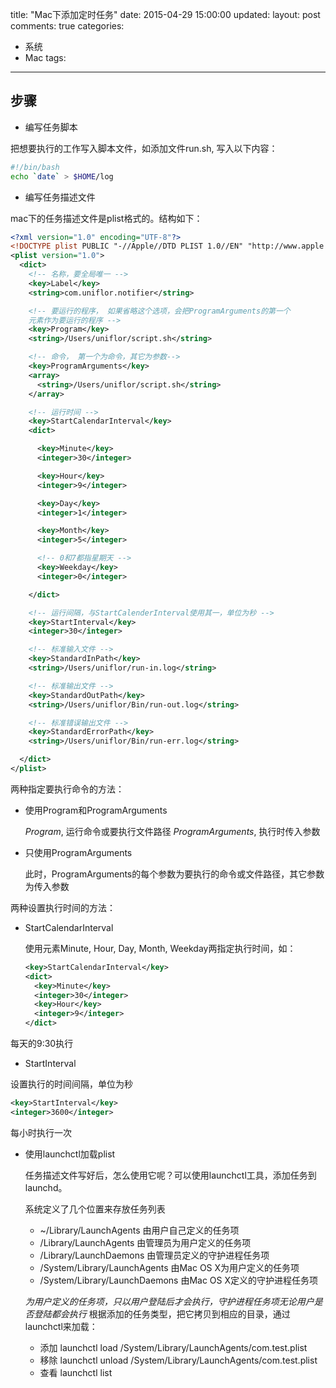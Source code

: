 title: "Mac下添加定时任务"
date: 2015-04-29 15:00:00
updated:
layout: post
comments: true
categories:
- 系统
- Mac
tags:
---

## 步骤

- 编写任务脚本

把想要执行的工作写入脚本文件，如添加文件run.sh, 写入以下内容：

```sh
#!/bin/bash
echo `date` > $HOME/log
```

- 编写任务描述文件

mac下的任务描述文件是plist格式的。结构如下：

``` xml
<?xml version="1.0" encoding="UTF-8"?>  
<!DOCTYPE plist PUBLIC "-//Apple//DTD PLIST 1.0//EN" "http://www.apple.com/DTDs/PropertyList-1.0.dtd">  
<plist version="1.0">  
  <dict>
    <!-- 名称，要全局唯一 -->
    <key>Label</key>
    <string>com.uniflor.notifier</string>

    <!-- 要运行的程序， 如果省略这个选项，会把ProgramArguments的第一个
    元素作为要运行的程序 -->
    <key>Program</key>
    <string>/Users/uniflor/script.sh</string>

    <!-- 命令， 第一个为命令，其它为参数-->
    <key>ProgramArguments</key>
    <array>
      <string>/Users/uniflor/script.sh</string>
    </array>

    <!-- 运行时间 -->
    <key>StartCalendarInterval</key>
    <dict>

      <key>Minute</key>
      <integer>30</integer>

      <key>Hour</key>
      <integer>9</integer>

      <key>Day</key>
      <integer>1</integer>

      <key>Month</key>
      <integer>5</integer>

      <!-- 0和7都指星期天 -->
      <key>Weekday</key>
      <integer>0</integer>

    </dict>

    <!-- 运行间隔，与StartCalenderInterval使用其一，单位为秒 -->
    <key>StartInterval</key>
    <integer>30</integer>

    <!-- 标准输入文件 -->
    <key>StandardInPath</key>
    <string>/Users/uniflor/run-in.log</string>

    <!-- 标准输出文件 -->
    <key>StandardOutPath</key>
    <string>/Users/uniflor/Bin/run-out.log</string>

    <!-- 标准错误输出文件 -->
    <key>StandardErrorPath</key>
    <string>/Users/uniflor/Bin/run-err.log</string>

  </dict>  
</plist>
```


两种指定要执行命令的方法：

  + 使用Program和ProgramArguments

    *Program*, 运行命令或要执行文件路径
    *ProgramArguments*, 执行时传入参数

  + 只使用ProgramArguments

    此时，ProgramArguments的每个参数为要执行的命令或文件路径，其它参数为传入参数

两种设置执行时间的方法：

  + StartCalendarInterval

    使用元素Minute, Hour, Day, Month, Weekday两指定执行时间，如：

    ``` xml
    <key>StartCalendarInterval</key>
    <dict>
      <key>Minute</key>
      <integer>30</integer>
      <key>Hour</key>
      <integer>9</integer>
    </dict>
    ```

  每天的9:30执行

  + StartInterval
  
  设置执行的时间间隔，单位为秒

  ``` xml
  <key>StartInterval</key>
  <integer>3600</integer>
  ```

  每小时执行一次

- 使用launchctl加载plist

  任务描述文件写好后，怎么使用它呢？可以使用launchctl工具，添加任务到launchd。

  系统定义了几个位置来存放任务列表
  + ~/Library/LaunchAgents         由用户自己定义的任务项
  +  /Library/LaunchAgents         由管理员为用户定义的任务项
  + /Library/LaunchDaemons         由管理员定义的守护进程任务项
  + /System/Library/LaunchAgents   由Mac OS X为用户定义的任务项
  + /System/Library/LaunchDaemons  由Mac OS X定义的守护进程任务项

  *为用户定义的任务项，只以用户登陆后才会执行，守护进程任务项无论用户是否登陆都会执行*
  根据添加的任务类型，把它拷贝到相应的目录，通过launchctl来加载：

  + 添加 launchctl load /System/Library/LaunchAgents/com.test.plist
  + 移除 launchctl unload /System/Library/LaunchAgents/com.test.plist
  + 查看 launchctl list
